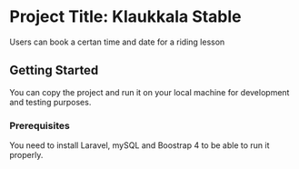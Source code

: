 # Project Title: Klaukkala Stable
Users can book a certan time and date for a riding lesson
## Getting Started
You can copy the project and run it on your local machine for development and testing purposes.
### Prerequisites
You need to install Laravel, mySQL and Boostrap 4 to be able to run it properly.
